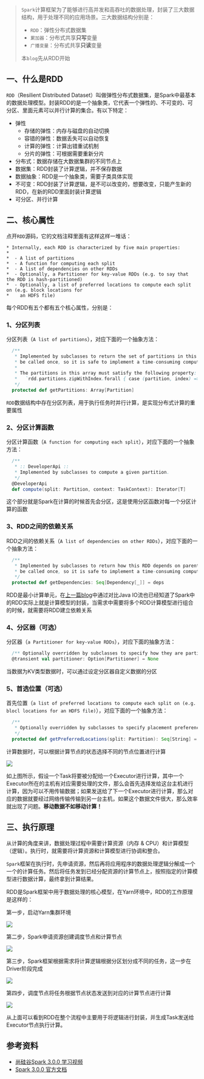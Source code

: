 


> `Spark`计算框架为了能够进行高并发和高吞吐的数据处理，封装了三大数据结构，用于处理不同的应用场景。三大数据结构分别是：
>
> - `RDD`：弹性分布式数据集
> - `累加器`：分布式共享**只写**变量
> - `广播变量`：分布式共享**只读**变量
>
> 本`blog`先从RDD开始

## 一、什么是RDD

`RDD`（Resilient Distributed Dataset）叫做弹性分布式数据集，是Spark中最基本的数据处理模型。封装RDD的是一个抽象类，它代表一个弹性的、不可变的、可分区、里面元素可以并行计算的集合。有以下特定：

- 弹性
  - 存储的弹性：内存与磁盘的自动切换
  - 容错的弹性：数据丢失可以自动恢复
  - 计算的弹性：计算出错重试机制
  - 分片的弹性：可根据需要重新分片
- 分布式：数据存储在大数据集群的不同节点上
- 数据集：RDD封装了计算逻辑，并不保存数据
- 数据抽象：RDD是一个抽象类，需要子类具体实现
- 不可变：RDD封装了计算逻辑，是不可以改变的，想要改变，只能产生新的RDD，在新的RDD里面封装计算逻辑
- 可分区、并行计算



## 二、核心属性

点开`RDD`源码，它的文档注释里面有这样这样一堆话：

```
* Internally, each RDD is characterized by five main properties:
*
*  - A list of partitions
*  - A function for computing each split
*  - A list of dependencies on other RDDs
*  - Optionally, a Partitioner for key-value RDDs (e.g. to say that the RDD is hash-partitioned)
*  - Optionally, a list of preferred locations to compute each split on (e.g. block locations for
*    an HDFS file)
```

每个RDD有五个都有五个核心属性，分别是：

### 1、分区列表

分区列表（`A list of partitions`），对应下面的一个抽象方法：

```scala
  /**
   * Implemented by subclasses to return the set of partitions in this RDD. This method will only
   * be called once, so it is safe to implement a time-consuming computation in it.
   *
   * The partitions in this array must satisfy the following property:
   *   `rdd.partitions.zipWithIndex.forall { case (partition, index) => partition.index == index }`
   */
  protected def getPartitions: Array[Partition]
```

`RDD`数据结构中存在分区列表，用于执行任务时并行计算，是实现分布式计算的重要属性

### 2、分区计算函数

分区计算函数（`A function for computing each split`），对应下面的一个抽象方法：

```scala
  /**
   * :: DeveloperApi ::
   * Implemented by subclasses to compute a given partition.
   */
  @DeveloperApi
  def compute(split: Partition, context: TaskContext): Iterator[T]
```

这个部分就是Spark在计算的时候首先会分区，这是使用分区函数对每一个分区计算的函数



### 3、RDD之间的依赖关系

RDD之间的依赖关系（`A list of dependencies on other RDDs`），对应下面的一个抽象方法：

```scala
  /**
   * Implemented by subclasses to return how this RDD depends on parent RDDs. This method will only
   * be called once, so it is safe to implement a time-consuming computation in it.
   */
  protected def getDependencies: Seq[Dependency[_]] = deps
```

RDD是最小计算单元，在[上一篇blog](https://wzqwtt.club/2022/04/30/java-io-liu-yu-spark-rdd-de-guan-xi/)中通过对比Java IO流也已经知道了Spark中的RDD实际上就是计算模型的封装，当需求中需要将多个RDD计算模型进行组合的时候，就需要将RDD建立依赖关系



### 4、分区器（可选）

分区器（`a Partitioner for key-value RDDs`），对应下面的抽象方法：

```scala
  /** Optionally overridden by subclasses to specify how they are partitioned. */
  @transient val partitioner: Option[Partitioner] = None
```

当数据为KV类型数据时，可以通过设定分区器自定义数据的分区



### 5、首选位置（可选）

首先位置（`a list of preferred locations to compute each split on (e.g. blocl locations for an HDFS file)`），对应下面的一个抽象方法：

```scala
  /**
   * Optionally overridden by subclasses to specify placement preferences.
   */
  protected def getPreferredLocations(split: Partition): Seq[String] = Nil
```

计算数据时，可以根据计算节点的状态选择不同的节点位置进行计算

![](./img/微信截图_20220501144736.png)

如上图所示，假设一个Task将要被分配给一个Executor进行计算，其中一个Executor所在的主机有对应需要处理的文件，那么会首先选择发给这台主机进行计算，因为可以不用传输数据；如果发送给了下一个Executor进行计算，那么对应的数据就要经过网络传输传输到另一台主机，如果这个数据文件很大，那么效率就出现了问题。**移动数据不如移动计算！**

## 三、执行原理

从计算的角度来讲，数据处理过程中需要计算资源（内存 & CPU）和计算模型（逻辑）。执行时，就需要将计算资源和计算模型进行协调和整合。

`Spark`框架在执行时，先申请资源，然后再将应用程序的数据处理逻辑分解成一个一个的计算任务。然后将任务发到已经分配资源的计算节点上，按照指定的计算模型进行数据计算，最终拿到计算结果。



RDD是Spark框架中用于数据处理的核心模型，在Yarn环境中，RDD的工作原理是这样的：

第一步，启动Yarn集群环境

![](./img/微信截图_20220501145309.png)

第二步，Spark申请资源创建调度节点和计算节点

![](./img/微信截图_20220501145358.png)

第三步，Spark框架根据需求将计算逻辑根据分区划分成不同的任务，这一步在Driver阶段完成

![](./img/微信截图_20220501145438.png)

第四步，调度节点将任务根据节点状态发送到对应的计算节点进行计算

![](./img/微信截图_20220501145513.png)



从上面可以看到RDD在整个流程中主要用于将逻辑进行封装，并生成Task发送给Executor节点执行计算。



## 参考资料

- [尚硅谷Spark 3.0.0 学习视频](https://www.bilibili.com/video/BV11A411L7CK)
- [Spark 3.0.0 官方文档](https://spark.apache.org/docs/3.0.0/)

